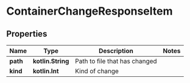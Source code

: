 
# ContainerChangeResponseItem

## Properties
Name | Type | Description | Notes
------------ | ------------- | ------------- | -------------
**path** | **kotlin.String** | Path to file that has changed | 
**kind** | **kotlin.Int** | Kind of change | 



